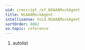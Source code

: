 ```yaml
---
uid: crmscript_ref_NSAAAMockAgent
title: NSAAAMockAgent
intellisense: Void.NSAAAMockAgent
sortOrder: 8882
so.topic: reference
---
```







1. autolist

